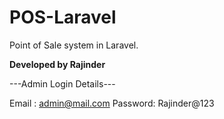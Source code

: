 # POS-Laravel
Point of Sale system in Laravel.

**Developed by Rajinder**

---Admin Login Details---

Email   : admin@mail.com
Password: Rajinder@123
